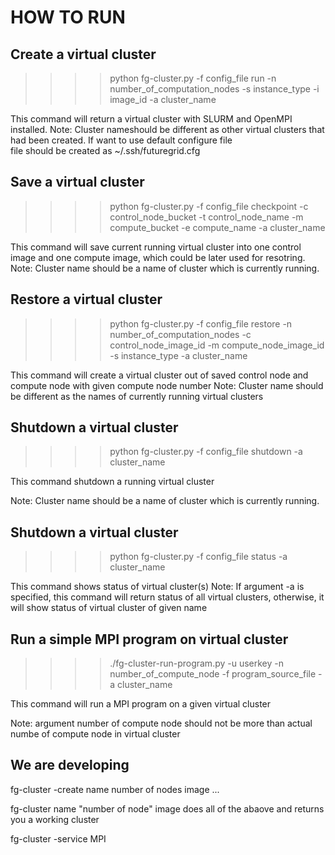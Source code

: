 HOW TO RUN
==========

Create a virtual cluster
-------------------------

>>>>python fg-cluster.py -f config_file run -n number_of_computation_nodes -s instance_type -i image_id -a cluster_name

This command will return a virtual cluster with SLURM and OpenMPI
installed.  Note: Cluster nameshould be different as other virtual 
clusters that had been created. If want to use default configure file  
file should be created as ~/.ssh/futuregrid.cfg

Save a virtual cluster
-----------------------

>>>>python fg-cluster.py -f config_file checkpoint -c control_node_bucket -t control_node_name -m compute_bucket -e compute_name -a cluster_name

This command will save current running virtual cluster into one
control image and one compute image, which could be later used for
resotring.  Note: Cluster name should be a name of cluster which is
currently running.

Restore a virtual cluster
--------------------------

>>>>python fg-cluster.py -f config_file restore -n number_of_computation_nodes -c control_node_image_id -m compute_node_image_id -s instance_type -a cluster_name

This command will create a virtual cluster out of saved control node
and compute node with given compute node number Note: Cluster name
should be different as the names of currently running virtual clusters

Shutdown a virtual cluster
---------------------------

>>>>python fg-cluster.py -f config_file shutdown -a cluster_name

This command shutdown a running virtual cluster 

Note: Cluster name should be a name of cluster which is currently
running.

Shutdown a virtual cluster
---------------------------

>>>>python fg-cluster.py -f config_file status -a cluster_name

This command shows status of virtual cluster(s)
Note: If argument -a is specified, this command
will return status of all virtual clusters, otherwise,
it will show status of virtual cluster of given name

Run a simple MPI program on virtual cluster
--------------------------------------------

>>>>./fg-cluster-run-program.py -u userkey -n number_of_compute_node -f program_source_file -a cluster_name

This command will run a MPI program on a given virtual cluster

Note: argument number of compute node should not be more than actual
numbe of compute node in virtual cluster



We are developing
-----------------
fg-cluster -create name number of nodes image
...


fg-cluster name "number of node" image
   does all of the abaove and returns you a working cluster


fg-cluster -service MPI




